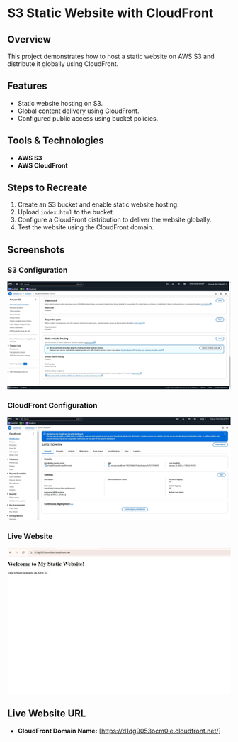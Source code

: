 # S3 Static Website with CloudFront

## Overview
This project demonstrates how to host a static website on AWS S3 and distribute it globally using CloudFront.

## Features
- Static website hosting on S3.
- Global content delivery using CloudFront.
- Configured public access using bucket policies.

## Tools & Technologies
- **AWS S3**
- **AWS CloudFront**

## Steps to Recreate
1. Create an S3 bucket and enable static website hosting.
2. Upload `index.html` to the bucket.
3. Configure a CloudFront distribution to deliver the website globally.
4. Test the website using the CloudFront domain.

## Screenshots
### S3 Configuration
![S3 Screenshot](screenshots/s3-config.jpg)

### CloudFront Configuration
![CloudFront Screenshot](screenshots/cloudfront-config.jpg)

### Live Website
![Website Screenshot](screenshots/website-live.jpg)

## Live Website URL
- **CloudFront Domain Name:** [https://d1dg9053ocm0ie.cloudfront.net/]
